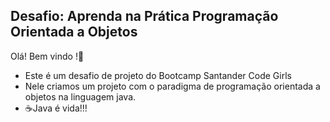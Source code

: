 ## Desafio: Aprenda na Prática Programação Orientada a Objetos  ##

Olá! Bem vindo !:wave:

- Este é um desafio de projeto do Bootcamp Santander Code Girls
- Nele criamos um projeto com o paradigma de programação orientada a objetos na linguagem java.
- :coffee:Java é vida!!!
